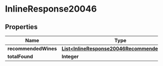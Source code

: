 

# InlineResponse20046

## Properties

Name | Type | Description | Notes
------------ | ------------- | ------------- | -------------
**recommendedWines** | [**List&lt;InlineResponse20046RecommendedWines&gt;**](InlineResponse20046RecommendedWines.md) |  | 
**totalFound** | **Integer** |  | 





